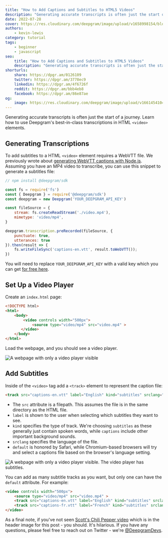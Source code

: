 ```yaml
---
title: "How to Add Captions and Subtitles to HTML5 Videos"
description: "Generating accurate transcripts is often just the start of a journey. Learn how to use Deepgram's best-in-class transcriptions in HTML Video elements."
date: 2022-07-28
cover: https://res.cloudinary.com/deepgram/image/upload/v1658998154/blog/2022/07/adding-subtitles-to-html-video-element/post-cover.png
authors:
    - kevin-lewis
category: tutorial
tags:
    - beginner
    - javascript
seo:
    title: "How to Add Captions and Subtitles to HTML5 Videos"
    description: "Generating accurate transcripts is often just the start of a journey. Learn how to use Deepgram's best-in-class transcriptions in HTML Video elements."
shorturls:
    share: https://dpgr.am/0126109
    twitter: https://dpgr.am/3778ec9
    linkedin: https://dpgr.am/4f6726f
    reddit: https://dpgr.am/bbb4eb8
    facebook: https://dpgr.am/86e87ae
og:
    image: https://res.cloudinary.com/deepgram/image/upload/v1661454104/blog/adding-subtitles-to-html-video-element/ograph.png
---
```


Generating accurate transcripts is often just the start of a journey. Learn how to use Deepgram's best-in-class transcriptions in HTML `<video>` elements.

## Generating Transcriptions

To add subtitles to a HTML `<video>` element requires a WebVTT file. We previously wrote about [generating WebVTT captions with Node.js](https://sweet-pie-c52a63-blog.netlify.app/generate-webvtt-srt-captions-nodejs/). Assuming you have an MP4 video to transcribe, you can use this snippet to generate a subtitles file:

```js
// npm install @deepgram/sdk

const fs = require('fs')
const { Deepgram } = require('@deepgram/sdk')
const deepgram = new Deepgram('YOUR_DEEPGRAM_API_KEY')

const fileSource = {
    stream: fs.createReadStream('./video.mp4'),
    mimetype: 'video/mp4',
}

deepgram.transcription.preRecorded(fileSource, {
    punctuate: true,
    utterances: true
}).then(result => {
    fs.writeFileSync('captions-en.vtt', result.toWebVTT());
})
```

You will need to replace `YOUR_DEEPGRAM_API_KEY` with a valid key which you can get [for free here](https://console.deepgram.com).

## Set Up a Video Player

Create an `index.html` page:

```html
<!DOCTYPE html>
<html>
    <body>
        <video controls width="500px">
            <source type="video/mp4" src="video.mp4" >
       </video>
    </body>
</html>
```

Load the webpage, and you should see a video player.

![A webpage with only a video player visible](https://res.cloudinary.com/deepgram/image/upload/v1657806576/blog/2022/07/adding-subtitles-to-html-video-element/video.png)

## Add Subtitles

Inside of the `<video>` tag add a `<track>` element to represent the caption file:

```html
<track src="captions-en.vtt" label="English" kind="subtitles" srclang="en" default>
```

*   The `src` attribute is a filepath. This assumes the file is in the same directory as the HTML file.
*   `label` is shown to the user when selecting which subtitles they want to see.
*   `kind` specifies the type of track. We're choosing `subtitles` as these generally just contain spoken words, while `captions` include other important background sounds.
*   `srclang` specifies the language of the file.
*   `default` is honored by Safari, while Chromium-based browsers will try and select a captions file based on the browser's language setting.

![A webpage with only a video player visible. The video player has subtitles.](https://res.cloudinary.com/deepgram/image/upload/v1657806575/blog/2022/07/adding-subtitles-to-html-video-element/subtitles.png)

You can add as many subtitle tracks as you want, but only one can have the `default` attribute. For example:

```html
<video controls width="500px">
    <source type="video/mp4" src="video.mp4" >
    <track src="captions-en.vtt" label="English" kind="subtitles" srclang="en" default >
    <track src="captions-fr.vtt" label="French" kind="subtitles" srclang="fr" >
</video>
```

As a final note, if you've not seen [Scott's Chili Pepper video](https://deepgram.com/blog/chili-pepper/) which is in the header image for this post - you should. It's hilarious. If you have any questions, please feel free to reach out on Twitter - we're [@DeepgramDevs](https://twitter.com/DeepgramDevs).

        
